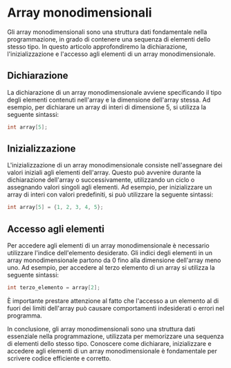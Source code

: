 # Array monodimensionali

Gli array monodimensionali sono una struttura dati fondamentale nella programmazione, in grado di contenere una sequenza di elementi dello stesso tipo. In questo articolo approfondiremo la dichiarazione, l'inizializzazione e l'accesso agli elementi di un array monodimensionale.

## Dichiarazione

La dichiarazione di un array monodimensionale avviene specificando il tipo degli elementi contenuti nell'array e la dimensione dell'array stessa. Ad esempio, per dichiarare un array di interi di dimensione 5, si utilizza la seguente sintassi:

```c
int array[5];
```

## Inizializzazione

L'inizializzazione di un array monodimensionale consiste nell'assegnare dei valori iniziali agli elementi dell'array. Questo può avvenire durante la dichiarazione dell'array o successivamente, utilizzando un ciclo o assegnando valori singoli agli elementi. Ad esempio, per inizializzare un array di interi con valori predefiniti, si può utilizzare la seguente sintassi:

```c
int array[5] = {1, 2, 3, 4, 5};
```

## Accesso agli elementi

Per accedere agli elementi di un array monodimensionale è necessario utilizzare l'indice dell'elemento desiderato. Gli indici degli elementi in un array monodimensionale partono da 0 fino alla dimensione dell'array meno uno. Ad esempio, per accedere al terzo elemento di un array si utilizza la seguente sintassi:

```c
int terzo_elemento = array[2];
```

È importante prestare attenzione al fatto che l'accesso a un elemento al di fuori dei limiti dell'array può causare comportamenti indesiderati o errori nel programma.

In conclusione, gli array monodimensionali sono una struttura dati essenziale nella programmazione, utilizzata per memorizzare una sequenza di elementi dello stesso tipo. Conoscere come dichiarare, inizializzare e accedere agli elementi di un array monodimensionale è fondamentale per scrivere codice efficiente e corretto.